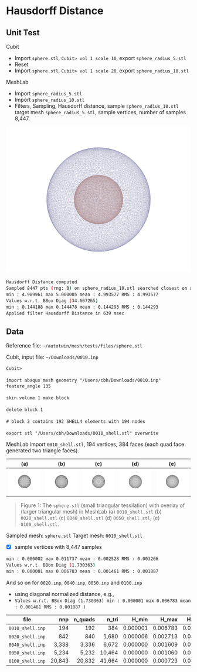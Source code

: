 # Hausdorff Distance

## Unit Test

Cubit

* Import `sphere.stl`, `Cubit> vol 1 scale 10`, export `sphere_radius_5.stl`
* Reset
* Import `sphere.stl`, `Cubit> vol 1 scale 20`, export `sphere_radius_10.stl`

MeshLab

* Import `sphere_radius_5.stl`
* Import `sphere_radius_10.stl`
* Filters, Sampling, Hausdorff distance, sample `sphere_radius_10.stl` target mesh `sphere_radius_5.stl`, sample vertices, number of samples 8,447.


![sphere_radius_5_in_sphere_radius_10](figs/sphere_radius_5_in_sphere_radius_10.png)


```bash
Hausdorff Distance computed
Sampled 8447 pts (rng: 0) on sphere_radius_10.stl searched closest on sphere_radius_5.stl
min : 4.989961 max 5.000005 mean : 4.993577 RMS : 4.993577
Values w.r.t. BBox Diag (34.607265)
min : 0.144188 max 0.144478 mean : 0.144293 RMS : 0.144293 
Applied filter Hausdorff Distance in 639 msec
```

## Data

Reference file: `~/autotwin/mesh/tests/files/sphere.stl`

Cubit, input file: `~/Downloads/0010.inp`

```
Cubit>

import abaqus mesh geometry "/Users/cbh/Downloads/0010.inp" feature_angle 135

skin volume 1 make block

delete block 1

# block 2 contains 192 SHELL4 elements with 194 nodes

export stl "/Users/cbh/Downloads/0010_shell.stl" overwrite
```

MeshLab import `0010_shell.stl`, 194 vertices, 384 faces (each quad face generated two triangle faces).

(a) | (b) | (c) | (d) | (e)
:--: | :--: | :--: | :--: | :--: 
![sphere_v_0010](figs/sphere_v_0010.png) | ![sphere_v_0020](figs/sphere_v_0020.png) | ![sphere_v_0040](figs/sphere_v_0040.png) | ![sphere_v_0050](figs/sphere_v_0050.png) | ![sphere_v_0100](figs/sphere_v_0100.png)

> Figure 1: The `sphere.stl` (small triangular tessilation) with overlay of (larger triangular mesh) in MeshLab (a) `0010_shell.stl` (b) `0020_shell.stl` (c) `0040_shell.stl` (d) `0050_shell.stl`, (e) `0100_shell.stl`.

Sampled mesh: `sphere.stl`
Target mesh: `0010_shell.stl`

- [x] sample vertices with 8,447 samples

```bash
min : 0.000002 max 0.011737 mean : 0.002528 RMS : 0.003266
Values w.r.t. BBox Diag (1.730363)
min : 0.000001 max 0.006783 mean : 0.001461 RMS : 0.001887 
```

And so on for `0020.inp`, `0040.inp`, `0050.inp` and `0100.inp` 

* using diagonal normalized distance, e.g., 
* `Values w.r.t. BBox Diag (1.730363) min : 0.000001 max 0.006783 mean : 0.001461 RMS : 0.001887 )`

file | nnp | n_quads | n_tri | H_min | H_max | H_mean | H_rms
-- | --: | --: | --: | --: | --: | --: | --:
`0010_shell.inp` | 194 | 192 | 384 | 0.000001 | 0.006783 | 0.001461 | 0.001887 
`0020_shell.inp` | 842 | 840 | 1,680 | 0.000006 | 0.002713 | 0.000981 | 0.001182 
`0040_shell.inp` | 3,338 | 3,336 | 6,672 | 0.000000 | 0.001609 | 0.000316 | 0.000409 
`0050_shell.inp` | 5,234 | 5,232 | 10,464 | 0.000000 | 0.001060 | 0.000259 | 0.000323 
`0100_shell.inp` | 20,843 | 20,832 | 41,664 | 0.000000 | 0.000723 | 0.000144 | 0.000183 
